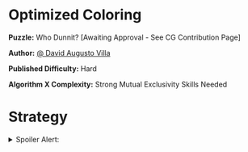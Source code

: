 # Optimized Coloring

__Puzzle:__ Who Dunnit? [Awaiting Approval - See CG Contribution Page]

__Author:__ [@ David Augusto Villa](https://www.codingame.com/profile/455d71552aef838a0c75b7617e2d22d41768324)

__Published Difficulty:__ Hard

__Algorithm X Complexity:__ Strong Mutual Exclusivity Skills Needed

# Strategy
<details>
<summary>Spoiler Alert:</summary>
<br>

Nothing yet.
</details>
